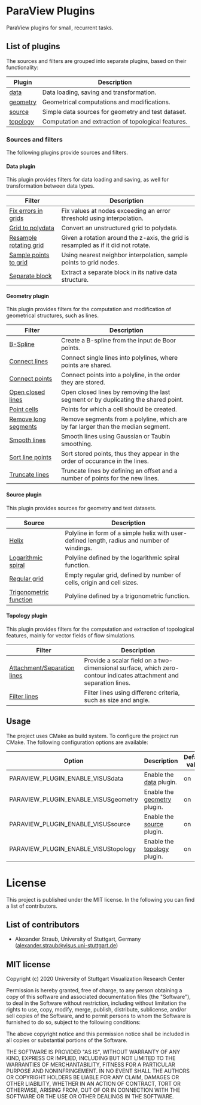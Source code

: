 # ParaView Plugins

ParaView plugins for small, recurrent tasks.

## List of plugins

The sources and filters are grouped into separate plugins, based on their functionality:

| Plugin                            | Description                                                               |
|-----------------------------------|---------------------------------------------------------------------------|
| [data](#data-plugin)              | Data loading, saving and transformation.                                  |
| [geometry](#geometry-plugin)      | Geometrical computations and modifications.                               |
| [source](#source-plugin)          | Simple data sources for geometry and test dataset.                        |
| [topology](#topology-plugin)      | Computation and extraction of topological features.                       |

### Sources and filters

The following plugins provide sources and filters.

#### Data plugin

This plugin provides filters for data loading and saving, as well for transformation between data types.

| Filter                                                                            | Description                                                                           |
|-----------------------------------------------------------------------------------|---------------------------------------------------------------------------------------|
| [Fix errors in grids](plugins/data/modules/fix_errors_in_grids/Readme.md)         | Fix values at nodes exceeding an error threshold using interpolation.                 |
| [Grid to polydata](plugins/data/modules/grid_to_polydata/Readme.md)               | Convert an unstructured grid to polydata.                                             |
| [Resample rotating grid](plugins/data/modules/resample_rotating_grid/Readme.md)   | Given a rotation around the z-axis, the grid is resampled as if it did not rotate.    |
| [Sample points to grid](plugins/data/modules/sample_points_to_grid/Readme.md)     | Using nearest neighbor interpolation, sample points to grid nodes.                    |
| [Separate block](plugins/data/modules/separate_block/Readme.md)                   | Extract a separate block in its native data structure.                                |

#### Geometry plugin

This plugin provides filters for the computation and modification of geometrical structures, such as lines.

| Filter                                                                            | Description                                                                           |
|-----------------------------------------------------------------------------------|---------------------------------------------------------------------------------------|
| [B-Spline](plugins/geometry/modules/b_spline/Readme.md)                           | Create a B-spline from the input de Boor points.                                      |
| [Connect lines](plugins/geometry/modules/connect_lines/Readme.md)                 | Connect single lines into polylines, where points are shared.                         |
| [Connect points](plugins/geometry/modules/connect_points/Readme.md)               | Connect points into a polyline, in the order they are stored.                         |
| [Open closed lines](plugins/geometry/modules/open_closed_lines/Readme.md)         | Open closed lines by removing the last segment or by duplicating the shared point.    |
| [Point cells](plugins/geometry/modules/point_cells/Readme.md)                     | Points for which a cell should be created.                                            |
| [Remove long segments](plugins/geometry/modules/remove_long_segments/Readme.md)   | Remove segments from a polyline, which are by far larger than the median segment.     |
| [Smooth lines](plugins/geometry/modules/smooth_lines/Readme.md)                   | Smooth lines using Gaussian or Taubin smoothing.                                      |
| [Sort line points](plugins/geometry/modules/sort_line_points/Readme.md)           | Sort stored points, thus they appear in the order of occurance in the lines.          |
| [Truncate lines](plugins/geometry/modules/truncate_lines/Readme.md)               | Truncate lines by defining an offset and a number of points for the new lines.        |

#### Source plugin

This plugin provides sources for geometry and test datasets.

| Source                                                                            | Description                                                                                   |
|-----------------------------------------------------------------------------------|-----------------------------------------------------------------------------------------------|
| [Helix](plugins/source/modules/helix/Readme.md)                                   | Polyline in form of a simple helix with user-defined length, radius and number of windings.   |
| [Logarithmic spiral](plugins/source/modules/logarithmic_spiral/Readme.md)         | Polyline defined by the logarithmic spiral function.                                          |
| [Regular grid](plugins/source/modules/regular_grid/Readme.md)                     | Empty regular grid, defined by number of cells, origin and cell sizes.                        |
| [Trigonometric function](plugins/source/modules/trigonometric_function/Readme.md) | Polyline defined by a trigonometric function.                                                 |

#### Topology plugin

This plugin provides filters for the computation and extraction of topological features, mainly for vector fields of flow simulations.

| Filter                                                                                        | Description                                                                                                           |
|-----------------------------------------------------------------------------------------------|-----------------------------------------------------------------------------------------------------------------------|
| [Attachment/Separation lines](plugins/topology/modules/attachment_separation_lines/Readme.md) | Provide a scalar field on a two-dimensional surface, which zero-contour indicates attachment and separation lines.    |
| [Filter lines](plugins/topology/modules/filter_lines/Readme.md)                               | Filter lines using differenc criteria, such as size and angle.                                                        |

## Usage

The project uses CMake as build system. To configure the project run CMake. The following configuration options are available:

| Option                                | Description                                           | Default value     |
|---------------------------------------|-------------------------------------------------------|-------------------|
| PARAVIEW_PLUGIN_ENABLE_VISUSdata      | Enable the [data](#data-plugin) plugin.               | on                |
| PARAVIEW_PLUGIN_ENABLE_VISUSgeometry  | Enable the [geometry](#geometry-plugin) plugin.       | on                |
| PARAVIEW_PLUGIN_ENABLE_VISUSsource    | Enable the [source](#source-plugin) plugin.           | on                |
| PARAVIEW_PLUGIN_ENABLE_VISUStopology  | Enable the [topology](#topology-plugin) plugin.       | on                |

# License

This project is published under the MIT license. In the following you can find a list of contributors.

## List of contributors

- Alexander Straub, University of Stuttgart, Germany  
  (alexander.straub@visus.uni-stuttgart.de)

## MIT license

Copyright (c) 2020 University of Stuttgart Visualization Research Center

Permission is hereby granted, free of charge, to any person obtaining a copy
of this software and associated documentation files (the "Software"), to deal
in the Software without restriction, including without limitation the rights
to use, copy, modify, merge, publish, distribute, sublicense, and/or sell
copies of the Software, and to permit persons to whom the Software is
furnished to do so, subject to the following conditions:

The above copyright notice and this permission notice shall be included in all
copies or substantial portions of the Software.

THE SOFTWARE IS PROVIDED "AS IS", WITHOUT WARRANTY OF ANY KIND, EXPRESS OR
IMPLIED, INCLUDING BUT NOT LIMITED TO THE WARRANTIES OF MERCHANTABILITY,
FITNESS FOR A PARTICULAR PURPOSE AND NONINFRINGEMENT. IN NO EVENT SHALL THE
AUTHORS OR COPYRIGHT HOLDERS BE LIABLE FOR ANY CLAIM, DAMAGES OR OTHER
LIABILITY, WHETHER IN AN ACTION OF CONTRACT, TORT OR OTHERWISE, ARISING FROM,
OUT OF OR IN CONNECTION WITH THE SOFTWARE OR THE USE OR OTHER DEALINGS IN THE
SOFTWARE.
